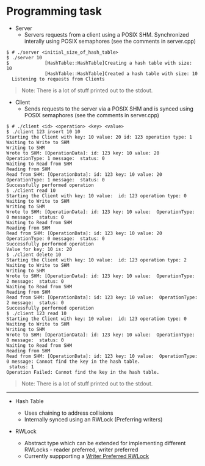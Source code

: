 # Programming task

* Server
  - Servers requests from a client using a POSIX SHM. Synchronized interally using POSIX semaphores (see the comments in server.cpp)

```console
$ # ./server <initial_size_of_hash_table>
$ ./server 10
$             [HashTable::HashTable]Creating a hash table with size: 10
              [HashTable::HashTable]Created a hash table with size: 10
  Listening to requests from Clients
```

> Note: There is a lot of stuff printed out to the stdout.

* Client
  - Sends requests to the server via a POSIX SHM and is synced using POSIX semaphores (see the comments in server.cpp)

```console
$ # ./client <id> <operation> <key> <value>
$ ./client 123 insert 10 10
Starting the Client with key: 10 value: 20 id: 123 operation type: 1
Waiting to Write to SHM
Writing to SHM
Wrote to SHM: [OperationData]: id: 123 key: 10 value: 20 OperationType: 1 message:  status: 0
Waiting to Read from SHM
Reading from SHM
Read from SHM: [OperationData]: id: 123 key: 10 value: 20 OperationType: 1 message:  status: 0
Successfully performed operation
$ ./client read 10
Starting the Client with key: 10 value:  id: 123 operation type: 0
Waiting to Write to SHM
Writing to SHM
Wrote to SHM: [OperationData]: id: 123 key: 10 value:  OperationType: 0 message:  status: 0
Waiting to Read from SHM
Reading from SHM
Read from SHM: [OperationData]: id: 123 key: 10 value: 20 OperationType: 0 message:  status: 0
Successfully performed operation
Value for key: 10 is: 20
$ ./client delete 10
Starting the Client with key: 10 value:  id: 123 operation type: 2
Waiting to Write to SHM
Writing to SHM
Wrote to SHM: [OperationData]: id: 123 key: 10 value:  OperationType: 2 message:  status: 0
Waiting to Read from SHM
Reading from SHM
Read from SHM: [OperationData]: id: 123 key: 10 value:  OperationType: 2 message:  status: 0
Successfully performed operation
$ ./client 123 read 10
Starting the Client with key: 10 value:  id: 123 operation type: 0
Waiting to Write to SHM
Writing to SHM
Wrote to SHM: [OperationData]: id: 123 key: 10 value:  OperationType: 0 message:  status: 0
Waiting to Read from SHM
Reading from SHM
Read from SHM: [OperationData]: id: 123 key: 10 value:  OperationType: 0 message: Cannot find the key in the hash table.
 status: 1
Operation Failed: Cannot find the key in the hash table.

```

> Note: There is a lot of stuff printed out to the stdout.

---

* Hash Table
  - Uses chaining to address collisions
  - Internally synced using an RWLock (Preferring writers)

* RWLock
  - Abstract type which can be extended for implementing different RWLocks - reader preferred, writer preferred
  - Currently suppporting a [Writer Preferred RWLock](https://en.wikipedia.org/wiki/Readers%E2%80%93writer_lock#Using_a_condition_variable_and_a_mutex)
